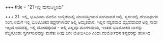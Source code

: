 +++
title = "21 ಇಲ್ಲಿ ಮನುಜಸ್ತ್ರೀಯ"

+++
21. ಇಲ್ಲಿ, ಭೂಮಿಯ ಮೇಲಿನ ಬಾಳ್ವಿಕೆಯಲ್ಲಿ ಮಾನವಸ್ತ್ರೀಯರ ಸಂಗವಾದರೆ ಅಲ್ಲಿ, ಸ್ವರ್ಗದಲ್ಲಿ ದೇವವಧುಗಳ ಸಂಗ, ನಿಮಗೆ ಇಲ್ಲಿ ಭೂಲೋಕದ ಷಡ್ರಸಗಳಾದರೆ ಅಲ್ಲಿ ಅಮೃತಪಾನ, ಇಲ್ಲಿನ ನಶ್ವರವಾದ ವೈಭವವಾದರೆ ಅಲ್ಲಿ ಸಾವೇ ಇಲ್ಲದ ಅಮರತ್ವ, ಇಲ್ಲಿ ದೋಷಪೂರಿತ - ಅಲ್ಲಿ ಎಲ್ಲವೂ ಮಂಗಳಮಯ, ಇಂತಹ ಭೂಲೋಕದ ಬಾಳನ್ನು ನೆಚ್ಚಿಕೊಂಡು ಸ್ವರ್ಗಸುಖವನ್ನು ಮರೆತು ನೀವು ಏನು ಯೋಚಿಸಿದಿರಿ ಎಂದು ದುರ್ಯೋಧನ ತನ್ನವರನ್ನು ಹಂಗಿಸಿದ.